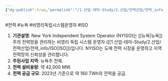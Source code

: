 ```yaml
---
{"dg-publish":true,"permalink":"/1.산업-테마-Study/2.산업/전력산업/전력_info/NYISO/","created":"2024-11-20T21:02:29.232+09:00","updated":"2025-06-03T20:07:21.877+09:00"}
---
```


#전력 #뉴욕 #비영리독립시스템운영자 #ISO

1. **기관설명**: New York Independent System Operator (NYISO)는 [[뉴욕\|뉴욕]]주의 전력망을 관리하는 비영리 독립 시스템 운영자 ([[1.산업-테마-Study/2.산업/전력산업/전력_info/ISO\|ISO]])입니다. NYISO는 도매 전력 시장을 운영하고 지역 전력망의 신뢰성을 관리합니다.
2. **주된사업 지역**: 뉴욕주 전체.
3. **전력 설비용량**: 약 42,000 MW.
4. **전력 공급 규모**: 2023년 기준으로 약 160 TWh의 전력을 공급.